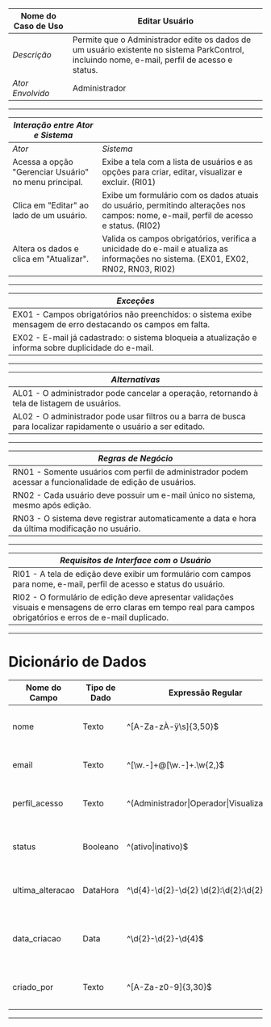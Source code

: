 

| Nome do Caso de Uso       | Editar Usuário |
|---------------------------|-----------------|
| *Descrição*               | Permite que o Administrador edite os dados de um usuário existente no sistema ParkControl, incluindo nome, e-mail, perfil de acesso e status. |
| *Ator Envolvido*          | Administrador |

---


| *Interação entre Ator e Sistema* | |
|----------------------------------|---|
| *Ator* | *Sistema* |
| Acessa a opção "Gerenciar Usuário" no menu principal. | Exibe a tela com a lista de usuários e as opções para criar, editar, visualizar e excluir. (RI01) |
| Clica em "Editar" ao lado de um usuário. | Exibe um formulário com os dados atuais do usuário, permitindo alterações nos campos: nome, e-mail, perfil de acesso e status. (RI02) |
| Altera os dados e clica em "Atualizar". | Valida os campos obrigatórios, verifica a unicidade do e-mail e atualiza as informações no sistema. (EX01, EX02, RN02, RN03, RI02) |

---


| *Exceções* |
|------------|
| EX01 - Campos obrigatórios não preenchidos: o sistema exibe mensagem de erro destacando os campos em falta. |
| EX02 - E-mail já cadastrado: o sistema bloqueia a atualização e informa sobre duplicidade do e-mail. |

---

| *Alternativas* |
|----------------|
| AL01 - O administrador pode cancelar a operação, retornando à tela de listagem de usuários. |
| AL02 - O administrador pode usar filtros ou a barra de busca para localizar rapidamente o usuário a ser editado. |

---


| *Regras de Negócio* |
|---------------------|
| RN01 - Somente usuários com perfil de administrador podem acessar a funcionalidade de edição de usuários. |
| RN02 - Cada usuário deve possuir um e-mail único no sistema, mesmo após edição. |
| RN03 - O sistema deve registrar automaticamente a data e hora da última modificação no usuário. |

---



| *Requisitos de Interface com o Usuário* |
|------------------------------------------|
| RI01 - A tela de edição deve exibir um formulário com campos para nome, e-mail, perfil de acesso e status do usuário. |
| RI02 - O formulário de edição deve apresentar validações visuais e mensagens de erro claras em tempo real para campos obrigatórios e erros de e-mail duplicado. |

---

# Dicionário de Dados

| Nome do Campo     | Tipo de Dado    | Expressão Regular                         | Máscara               | Descrição                                                                 | Obrigatório | Único | Default               |
|-------------------|-----------------|--------------------------------------------|------------------------|---------------------------------------------------------------------------|-------------|-------|-----------------------|
| nome              | Texto            | ^[A-Za-zÀ-ÿ\s]{3,50}$                      | -                      | Nome completo do usuário, entre 3 e 50 caracteres.                        | Sim         | Não   | -                     |
| email             | Texto            | ^[\w\.-]+@[\w\.-]+\.\w{2,}$                | -                      | Endereço de e-mail válido e único no sistema.                             | Sim         | Sim   | -                     |
| perfil_acesso     | Texto            | ^(Administrador\|Operador\|Visualizador)$  | -                      | Perfil de acesso (Administrador, Operador ou Visualizador).               | Sim         | Não   | Visualizador          |
| status            | Booleano         | ^(ativo\|inativo)$                         | -                      | Indica se o usuário está ativo ou inativo no sistema.                     | Não         | Não   | ativo                 |
| ultima_alteracao  | DataHora         | ^\d{4}-\d{2}-\d{2} \d{2}:\d{2}:\d{2}$     | dd/mm/aaaa hh:mm:ss    | Data e hora da última modificação nos dados do usuário.                   | Não         | Não   | Atualizado automaticamente |
| data_criacao      | Data             | ^\d{2}-\d{2}-\d{4}$                        | dd/mm/aaaa              | Data em que o usuário foi cadastrado, gerado automaticamente.             | Sim         | Não   | Gerado pelo sistema   |
| criado_por        | Texto            | ^[A-Za-z0-9]{3,30}$                       | -                      | Identificador do administrador que cadastrou o usuário.                  | Sim         | Não   | Gerado pelo sistema   |

---
